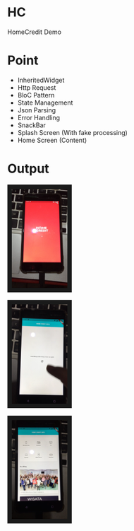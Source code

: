 # HC
HomeCredit Demo


# Point
- InheritedWidget
- Http Request
- BloC Pattern
- State Management 
- Json Parsing
- Error Handling
- SnackBar
- Splash Screen (With fake processing)
- Home Screen (Content)
 
# Output
<a href="https://github.com/opannapo/Flutter-HC/blob/master/output/1.PNG" target="_blank"><img src="https://github.com/opannapo/Flutter-HC/blob/master/output/1.PNG" 
alt="IMAGE ALT TEXT HERE" width="25%" height="25%" border="10" /></a> 


<a href="https://github.com/opannapo/Flutter-HC/blob/master/output/2.PNG" target="_blank"><img src="https://github.com/opannapo/Flutter-HC/blob/master/output/2.PNG" 
alt="IMAGE ALT TEXT HERE" width="25%" height="25%" border="10" /></a> 


<a href="https://github.com/opannapo/Flutter-HC/blob/master/output/3.PNG" target="_blank"><img src="https://github.com/opannapo/Flutter-HC/blob/master/output/3.PNG" 
alt="IMAGE ALT TEXT HERE" width="25%" height="25%" border="10" /></a> 

